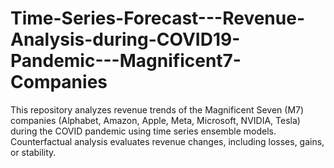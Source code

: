 # Time-Series-Forecast---Revenue-Analysis-during-COVID19-Pandemic---Magnificent7-Companies
This repository analyzes revenue trends of the Magnificent Seven (M7) companies (Alphabet, Amazon, Apple, Meta, Microsoft, NVIDIA, Tesla) during the COVID pandemic using time series ensemble models. Counterfactual analysis evaluates revenue changes, including losses, gains, or stability.
